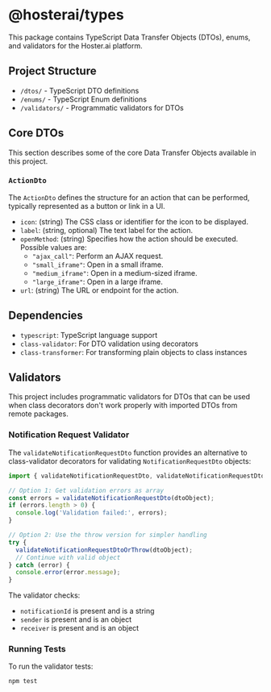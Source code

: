 # @hosterai/types

This package contains TypeScript Data Transfer Objects (DTOs), enums, and validators for the Hoster.ai platform.

## Project Structure

- `/dtos/` - TypeScript DTO definitions
- `/enums/` - TypeScript Enum definitions
- `/validators/` - Programmatic validators for DTOs

## Core DTOs

This section describes some of the core Data Transfer Objects available in this project.

### `ActionDto`

The `ActionDto` defines the structure for an action that can be performed, typically represented as a button or link in a UI.

-   `icon`: (string) The CSS class or identifier for the icon to be displayed.
-   `label`: (string, optional) The text label for the action.
-   `openMethod`: (string) Specifies how the action should be executed. Possible values are:
    -   `"ajax_call"`: Perform an AJAX request.
    -   `"small_iframe"`: Open in a small iframe.
    -   `"medium_iframe"`: Open in a medium-sized iframe.
    -   `"large_iframe"`: Open in a large iframe.
-   `url`: (string) The URL or endpoint for the action.


## Dependencies

- `typescript`: TypeScript language support
- `class-validator`: For DTO validation using decorators
- `class-transformer`: For transforming plain objects to class instances

## Validators

This project includes programmatic validators for DTOs that can be used when class decorators don't work properly with imported DTOs from remote packages.

### Notification Request Validator

The `validateNotificationRequestDto` function provides an alternative to class-validator decorators for validating `NotificationRequestDto` objects:

```typescript
import { validateNotificationRequestDto, validateNotificationRequestDtoOrThrow } from '../validators/notification-request-validator';

// Option 1: Get validation errors as array
const errors = validateNotificationRequestDto(dtoObject);
if (errors.length > 0) {
  console.log('Validation failed:', errors);
}

// Option 2: Use the throw version for simpler handling
try {
  validateNotificationRequestDtoOrThrow(dtoObject);
  // Continue with valid object
} catch (error) {
  console.error(error.message);
}
```

The validator checks:
- `notificationId` is present and is a string
- `sender` is present and is an object
- `receiver` is present and is an object

### Running Tests

To run the validator tests:

```bash
npm test
```
